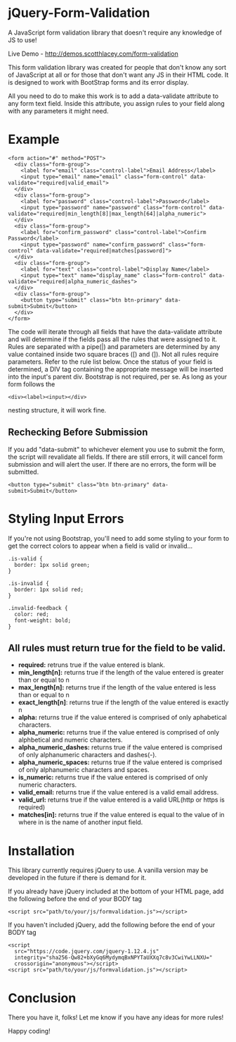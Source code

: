 # jQuery-Form-Validation
A JavaScript form validation library that doesn't require any knowledge of JS to use!

Live Demo - http://demos.scotthlacey.com/form-validation

<p>This form validation library was created for people that don't know any sort of JavaScript at all or for those that don't want any JS in their HTML code. It is designed to work with BootStrap forms and its error display.</p>
<p>All you need to do to make this work is to add a data-validate attribute to any form text field. Inside this attribute, you assign rules to your field along with any parameters it might need.</p>
<h1>Example</h1>

```
<form action="#" method="POST">
  <div class="form-group">
    <label for="email" class="control-label">Email Address</label>
    <input type="email" name="email" class="form-control" data-validate="required|valid_email">
  </div>
  <div class="form-group">
    <label for="password" class="control-label">Password</label>
    <input type="password" name="password" class="form-control" data-validate="required|min_length[8]|max_length[64]|alpha_numeric">
  </div>
  <div class="form-group">
    <label for="confirm_password" class="control-label">Confirm Password</label>
    <input type="password" name="confirm_password" class="form-control" data-validate="required|matches[password]">
  </div>
  <div class="form-group">
    <label for="text" class="control-label">Display Name</label>
    <input type="text" name="display_name" class="form-control" data-validate="required|alpha_numeric_dashes">
  </div>
  <div class="form-group">
    <button type="submit" class="btn btn-primary" data-submit>Submit</button>
  </div>
</form>
```
<p>The code will iterate through all fields that have the data-validate attribute and will determine if the fields pass all the rules that were assigned to it. Rules are separated with a pipe(|) and parameters are determined by any value contained inside two square braces ([) and (]). Not all rules require parameters. Refer to the rule list below. Once the status of your field is determined, a DIV tag containing the appropriate message will be inserted into the input's parent div.  Bootstrap is not required, per se. As long as your form follows the 

```
<div><label><input></div>
```

nesting structure, it will work fine.</p>

<h2>Rechecking Before Submission</h2>

<p>If you add "data-submit" to whichever element you use to submit the form, the script will revalidate all fields. If there are still errors, it will cancel form submission and will alert the user. If there are no errors, the form will be submitted.</p>

```
<button type="submit" class="btn btn-primary" data-submit>Submit</button>
```

<h1>Styling Input Errors</h1>
<p>If you're not using Bootstrap, you'll need to add some styling to your form to get the correct colors to appear when a field is valid or invalid...</p>

```
.is-valid {
  border: 1px solid green;
}

.is-invalid {
  border: 1px solid red;
}

.invalid-feedback {
  color: red;
  font-weight: bold;
}
```
<h2>All rules must return true for the field to be valid.</h2>
<ul>
<li><b>required:</b> retruns true if the value entered is blank.</li>
<li><b>min_length[n]:</b> returns true if the length of the value entered is greater than  or equal to n</li>
<li><b>max_length[n]:</b> returns true if the length of the value entered is less than or equal to n</li>
<li><b>exact_length[n]</b>: returns true if the length of the value entered is exactly n</li>
<li><b>alpha:</b> returns true if the value entered is comprised of only aphabetical characters.</li>
<li><b>alpha_numeric:</b> returns true if the value entered is comprised of only alphbetical and numeric characters.</li>
<li><b>alpha_numeric_dashes:</b> returns true if the value entered is comprised of only alphanumeric characters and dashes(-).</li>
<li><b>alpha_numeric_spaces:</b> returns true if the value entered is comprised of only alphanumeric characters and spaces.</li>
<li><b>is_numeric:</b> returns true if the value entered is comprised of only numeric characters.</li>
<li><b>valid_email:</b> returns true if the value entered is a valid email address.</li>
<li><b>valid_url:</b> returns true if the value entered is a valid URL(http or https is required)</li>
<li><b>matches[in]:</b> returns true if the value entered is equal to the value of in where in is the name of another input field.</li>
</ul>

<h1>Installation</h1>
<p>This library currently requires jQuery to use. A vanilla version may be developed in the future if there is demand for it.</p>
<p>If you already have jQuery included at the bottom of your HTML page, add the following before the end of your BODY tag</p>

```
<script src="path/to/your/js/formvalidation.js"></script>
```

<p>If you haven't included jQuery, add the following before the end of your BODY tag</p>

```
<script
  src="https://code.jquery.com/jquery-1.12.4.js"
  integrity="sha256-Qw82+bXyGq6MydymqBxNPYTaUXXq7c8v3CwiYwLLNXU="
  crossorigin="anonymous"></script>
<script src="path/to/your/js/formvalidation.js"></script>
```

<h1>Conclusion</h1>
<p>There you have it, folks! Let me know if you have any ideas for more rules!</p>
<p>Happy coding!</p>
